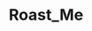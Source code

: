 ---
title: Roast_Me
crosslinks:
- RoastMe
- h3h3productions
- SwordOrSheath
- gifs
- whitepeoplegifs
- tifu
- h3h3_productions
---